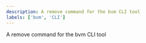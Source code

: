 ```yaml
---
description: A remove command for the bvm CLI tool
labels: ['bvm', 'CLI']
---
```


A remove command for the bvm CLI tool
